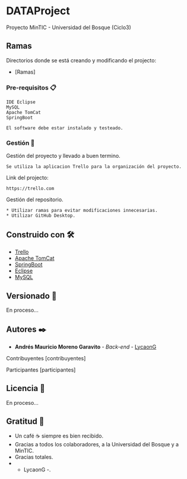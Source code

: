 # DATAProject
Proyecto MinTIC - Universidad del Bosque (Ciclo3)

## Ramas

Directorios donde se está creando y modificando el projecto:

* [Ramas]

### Pre-requisitos 📋

```
IDE Eclipse
MySQL
Apache TomCat
SpringBoot

El software debe estar instalado y testeado.
```

### Gestión 🔧

Gestión del proyecto y llevado a buen termino.

```
Se utiliza la aplicacion Trello para la organización del proyecto.
```
Link del projecto: 

```
https://trello.com
```

Gestión del repositorio.

```
* Utilizar ramas para evitar modificaciones innecesarias.
* Utilizar GitHub Desktop.
```
## Construido con 🛠️

* [Trello](https://trello.com/)
* [Apache TomCat](http://tomcat.apache.org/)
* [SpringBoot](https://start.spring.io/)
* [Eclipse](https://www.eclipse.org/)
* [MySQL](https://www.mysql.com/)


## Versionado 📌

En proceso...

## Autores ✒️

* **Andrés Mauricio Moreno Garavito** - *Back-end* - [LycaonG](#LycaonG)

Contribuyentes [contribuyentes]

Participantes [participantes]

## Licencia 📄

En proceso...

## Gratitud 🎁

* Un café ☕ siempre es bien recibido. 
* Gracias a todos los colaboradores, a la Universidad del Bosque y a MinTIC.
* Gracias totales.
* - LycaonG -.

